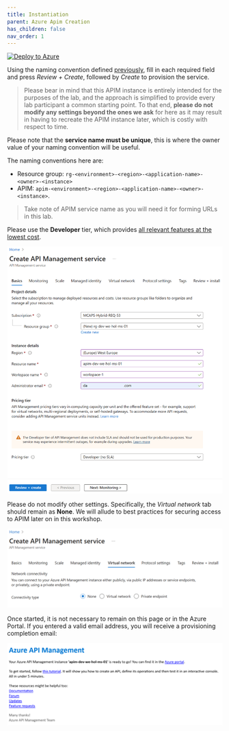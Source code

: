 ```yaml
---
title: Instantiation
parent: Azure Apim Creation
has_children: false
nav_order: 1
---
```



[![Deploy to Azure](https://aka.ms/deploytoazurebutton)](https://portal.azure.com/#create/Microsoft.ApiManagement)

Using the naming convention defined [previously](../0-prerequisites/prerequisite-0-2-naming.md), fill in each required field and press *Review + Create*, followed by *Create* to provision the service. 

> Please bear in mind that this APIM instance is entirely intended for the purposes of the lab, and the approach is simplified to provide every lab participant a common starting point. To that end, **please do not modify any settings beyond the ones we ask** for here as it may result in having to recreate the APIM instance later, which is costly with respect to time.

Please note that the **service name must be unique**, this is where the owner value of your naming convention will be useful.

The naming conventions here are:
- Resource group: `rg-<environment>-<region>-<application-name>-<owner>-<instance>`
- APIM: `apim-<environment>-<region>-<application-name>-<owner>-<instance>`.

> Take note of APIM service name as you will need it for forming URLs in this lab.

Please use the **Developer** tier, which provides [all relevant features at the lowest cost](https://azure.microsoft.com/en-us/pricing/details/api-management/#pricing). 

![APIM deploy blade](../../assets/images/apim-deploy-blade.png)

Please do not modify other settings. Specifically, the *Virtual network* tab should remain as **None**. We will allude to best practices for securing access to APIM later on in this workshop.

![APIM deploy blade Virtual Network tab](../../assets/images/apim-deploy-blade-vnet.png)

Once started, it is not necessary to remain on this page or in the Azure Portal. If you entered a valid email address, you will receive a provisioning completion email:

![APIM creation email](../../assets/images/apim-creation-email.png)